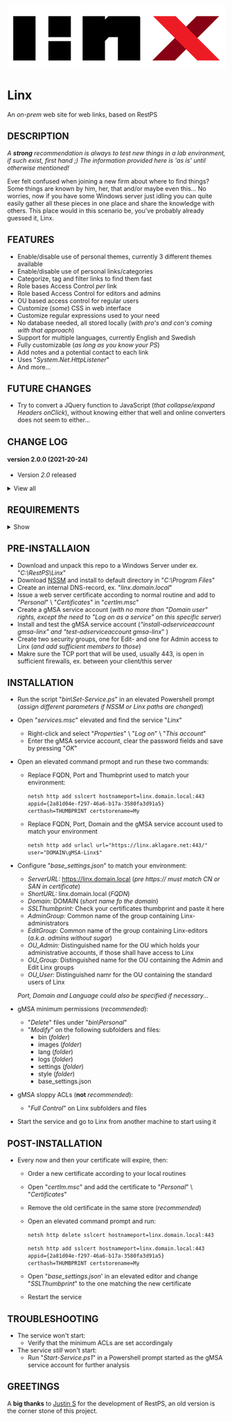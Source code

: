 ![Logo](Linx/images/logo_default.png)

# Linx
An *on-prem* web site for web links, based on RestPS

## DESCRIPTION

*A **strong** recommendation is always to test new things in a lab environment, if such exist, first hand ;) The information provided here is 'as is' until otherwise mentioned!*
 
Ever felt confused when joining a new firm about where to find things? Some things are known by him, her, that and/or maybe even this...
No worries, now if you have some Windows server just idling you can quite easily gather all these pieces in one place and share the knowledge with others.
This place would in this scenario be, you've probably already guessed it, Linx.

## FEATURES
- Enable/disable use of personal themes, currently 3 different themes available
- Enable/disable use of personal links/categories
- Categorize, tag and filter links to find them fast
- Role bases Access Control *per* link
- Role based Access Control for editors and admins
- OU based access control for regular users
- Customize (*some*) CSS in web interface
- Customize regular expressions used to your need
- No database needed, all stored locally (*with pro's and con's coming with that approach*)
- Support for multiple languages, currently English and Swedish
- Fully customizable (*as long as you know your PS*)
- Add notes and a potential contact to each link
- Uses "*System.Net.HttpListener*"
- And more...

## FUTURE CHANGES
- Try to convert a JQuery function to JavaScript (*that collapse/expand Headers onClick*), without knowing either that well and online converters does not seem to either...

## CHANGE LOG

#### version 2.0.0 (2021-20-24)
- Version *2.0* released

<details><summary>View all</summary>

#### version 0.0.1 - 1.9.9 (2021-05-30 - 2021-10-24)
- Undocumented           
</details>
  
## REQUIREMENTS

<details><summary>Show</summary><br>

For everything to work as expected the following requirements should be met:

**TL;DR**
- Local Administrator membership to setup the web site
- Issued web certificate from internal CA
- Tested and developed in PS 5.1
- A Windows Server joined to Active Directory with mentioned PS version

**Specifics**
- Powershell version 5.1 *(not tested in other versions, but might work)*
...
</details>

## PRE-INSTALLAION
- Download and unpack this repo to a Windows Server under ex. "*C:\RestPS\Linx*"
- Download [NSSM](https://nssm.cc/download) and install to default directory in "*C:\Program Files*"
- Create an internal DNS-record, ex. "*linx.domain.local*"
- Issue a web server certificate according to normal routine and add to "*Personal*" \ "*Certificates*" in "*certlm.msc*"
- Create a gMSA service account (*with no more than "Domain user" rights, except the need to "*Log on as a service*" on this specific server*)
- Install and test the gMSA service account (*"install-adserviceaccount gmsa-linx"  and "test-adserviceaccount gmsa-linx*" )
- Create two security groups, one for Edit- and one for Admin access to Linx (*and add sufficient members to those*)
- Makre sure the TCP port that will be used, usually 443, is open in sufficient firewalls, ex. between your client/this server

## INSTALLATION
- Run the script "*bin\Set-Service.ps*" in an elevated Powershell prompt (*assign different parameters if NSSM or Linx paths are changed*)

- Open "*services.msc*" elevated and find the service "*Linx*"
   - Right-click and select "*Properties*" \ "*Log on*" \ "*This account*"
   - Enter the gMSA service account, clear the password fields and save by pressing "*OK*"

- Open an elevated command prmopt and run these two commands:
   - Replace FQDN, Port and Thumbprint used to match your environment:
   
     ```netsh http add sslcert hostnameport=linx.domain.local:443 appid={2a81d04e-f297-46a6-b17a-3580fa3d91a5} certhash=THUMBPRINT certstorename=My```
   - Replace FQDN, Port, Domain and the gMSA service account used to match your environment
   
     ```netsh http add urlacl url="https://linx.aklagare.net:443/" user="DOMAIN\gMSA-Linx$"```
 
- Configure "*base_settings.json*" to match your environment:
   - *ServerURL:* https://linx.domain.local (*pre https:// must match CN or SAN in certificate*)
   - *ShortURL:* linx.domain.local (*FQDN*)
   - *Domain:* DOMAIN (*short name fo the domain*)
   - *SSLThumbprint:* Check your certificates thumbprint and paste it here
   - *AdminGroup:* Common name of the group containing Linx-administrators
   - *EditGroup:* Common name of the group containing Linx-editors (*a.k.a. admins without sugar*)
   - *OU_Admin:* Distinguished name for the OU which holds your administrative accounts, if those shall have access to Linx
   - *OU_Group:* Distinguished name for the OU containing the Admin and Edit Linx groups
   - *OU_User:* Distinguished namr for the OU containing the standard users of Linx

    *Port, Domain and Language could also be specified if necessary...*

 - gMSA minimum permissions (*recommended*):
   - "*Delete*" files under "*bin\Personal*"
   - "*Modify*" on the following subfolders and files:
      - bin (*folder*)
      - images (*folder*)
      - lang (*folder*)
      - logs (*folder*)
      - settings (*folder*)
      - style (*folder*)
      - base_settings.json
- gMSA sloppy ACLs (**not** *recommended*):
   - "*Full Control*" on Linx subfolders and files
 
- Start the service and go to Linx from another machine to start using it

## POST-INSTALLATION
- Every now and then your certificate will expire, then:
   - Order a new certificate according to your local routines
   - Open "*certlm.msc*" and add the certificate to "*Personal*" \ "*Certificates*"
   - Remove the old certificate in the same store (*recommended*)
   - Open an elevated command prompt and run:
   
      ```netsh http delete sslcert hostnameport=linx.domain.local:443```
      
      ```netsh http add sslcert hostnameport=linx.domain.local:443 appid={2a81d04e-f297-46a6-b17a-3580fa3d91a5} certhash=THUMBPRINT certstorename=My```
   - Open "*base_settings.json*' in an elevated editor and change "*SSLThumbprint*" to the one matching the new certificate
   - Restart the service

## TROUBLESHOOTING
- The service won't start:
   - Verify that the minimum ACLs are set accordingaly
- The service *still* won't start:
   - Run "*Start-Service.ps1*" in a Powershell prompt started as the gMSA service account for further analysis

## GREETINGS
A **big thanks** to [Justin S](https://github.com/jpsider) for the development of RestPS,
an old version is the corner stone of this project.
